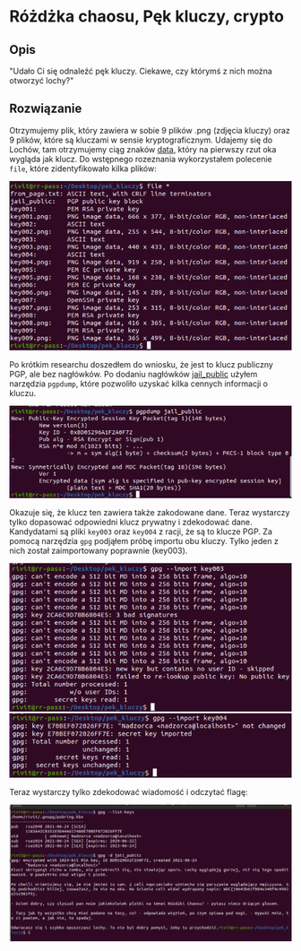 # Różdżka chaosu, Pęk kluczy, crypto

## Opis
"Udało Ci się odnaleźć pęk kluczy. Ciekawe, czy którymś z nich można otworzyć lochy?"

## Rozwiązanie

Otrzymujemy plik, który zawiera w sobie 9 plików .png (zdjęcia kluczy) oraz 9 plików, które są kluczami w sensie kryptograficznym. Udajemy się do Lochów, tam otrzymujemy ciąg znaków [data](./from_page.txt), który na pierwszy rzut oka wygląda jak klucz. Do wstępnego rozeznania wykorzystałem polecenie `file`, które zidentyfikowało kilka plików:

![file](./img/file.png)

Po krótkim researchu doszedłem do wniosku, że jest to klucz publiczny PGP, ale bez nagłówków. Po dodaniu nagłówków [jail_public](./jail_public) użyłem narzędzia `pgpdump`, które pozwoliło uzyskać kilka cennych informacji o kluczu.

![pgpdump](./img/pgpdump.png)

Okazuje się, że klucz ten zawiera także zakodowane dane. Teraz wystarczy tylko dopasować odpowiedni klucz prywatny i zdekodować dane. Kandydatami są pliki `key003` oraz `key004` z racji, że są to klucze PGP. Za pomocą narzędzia `gpg` podjąłem próbę importu obu kluczy. Tylko jeden z nich został zaimportowany poprawnie (key003).


![key3](./img/key3.png)
![key4](./img/key4.png)

Teraz wystarczy tylko zdekodować wiadomość i odczytać flagę:

![decode](./img/decode.png)

